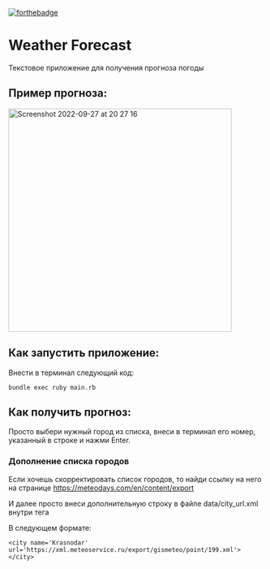 [![forthebadge](http://forthebadge.com/images/badges/made-with-ruby.svg)](http://forthebadge.com)

# Weather Forecast
Текстовое приложение для получения прогноза погоды

## Пример прогноза:

<img width="440" alt="Screenshot 2022-09-27 at 20 27 16" src="https://user-images.githubusercontent.com/84347249/192598913-f7b3dd5b-b9f5-427f-8bee-6b6e1d509767.png">

## Как запустить приложение:

Внести в терминал следующий код:

```
bundle exec ruby main.rb
```

## Как получить прогноз:

Просто выбери нужный город из списка, внеси в терминал его номер, указанный в строке и нажми Enter.

### Дополнение списка городов

Если хочешь скорректировать список городов, то найди ссылку на него на странице https://meteodays.com/en/content/export

И далее просто внеси дополнительную строку в файле data/city_url.xml внутри тега <cities></cities>

В следующем формате:
```
<city name='Krasnodar' url='https://xml.meteoservice.ru/export/gismeteo/point/199.xml'></city>
```
